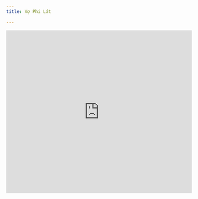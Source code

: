 ```yaml
---
title: Vợ Phi Lát

---
```



<iframe width="100%" height="444" src="https://www.youtube.com/embed/DBu4ZLeq48Y?si=kIEIA1KhaxszgwnZ" title="YouTube video player" frameborder="0" allow="accelerometer; autoplay; clipboard-write; encrypted-media; gyroscope; picture-in-picture; web-share" allowfullscreen></iframe>
